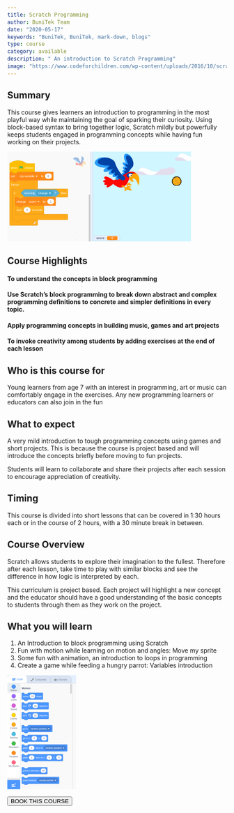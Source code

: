 ```yaml
---
title: Scratch Programming
author: BuniTek Team
date: "2020-05-17"
keywords: "BuniTek, BuniTek, mark-down, blogs"
type: course
category: available
description: " An introduction to Scratch Programming"
image: "https://www.codeforchildren.com/wp-content/uploads/2016/10/scratch_logo.jpg"
---
```


<div class ="markdown__content">
<h2 class='markdown__section'> <span class="test">Summary</span> </h2>
  <p class="markdown_paragraph ">
    This course gives learners an introduction to programming in the most playful way while maintaining the goal of sparking their curiosity. Using block-based syntax to bring together logic, Scratch mildly but powerfully keeps students engaged in programming concepts while having fun working on their projects. 
  </p>

  <img class="markdown__image" src="../../assets/images/courses/scratch-2.png" />

<h2 class='markdown__section'> Course Highlights </h2>

  <h4 class="markdown__sub-section"><span>To understand the concepts in block programming </span></h4>



  <h4 class="markdown__sub-section"> <span>Use Scratch’s block programming to break down abstract and complex programming definitions to concrete and simpler definitions in every topic. </span> </h4>



  <h4 class="markdown__sub-section"> <span>Apply programming concepts in building music, games and art projects</span> </h4>

  <h4 class="markdown__sub-section"> <span>To invoke creativity among students by adding exercises at the end of each lesson</span> </h4>




<h2 class='markdown__section'> Who is this course for  </h2>
  <p class="markdown_paragraph">
  Young learners from age 7 with an interest in programming, art or music can comfortably engage in the exercises. Any new programming learners or educators can also join in the fun
  </p>

<h2 class='markdown__section'> What to expect   </h2>
  <p class="markdown_paragraph">
  A very mild introduction to tough programming concepts using games and short projects. This is because the course is project based and will introduce the concepts briefly before moving to fun projects. 

  Students will learn to collaborate and share their projects after each session to encourage appreciation of creativity. 
  </p>

<h2 class='markdown__section'> Timing</h2>
  <p class="markdown_paragraph">
  This course is divided into short lessons that can be covered in 1:30 hours each or in the course of 2 hours, with a 30 minute break in between. 
  </p>



<h2 class='markdown__section'> Course Overview </h2>
  <p class="markdown_paragraph">
  Scratch allows students to explore their imagination to the fullest. Therefore after each lesson, take time to play with similar blocks and see the difference in how logic is interpreted by each.
  </p>
  <p>
  This curriculum is project based. Each project will highlight a new concept and the educator should have a good understanding of the basic concepts to students through them as they work on the project. 
  </p>



<h2 class='markdown__section'>  What you will learn </h2>
  <ol>
    <li>An Introduction to block programming using Scratch</li>
    <li>Fun with motion while learning on motion and angles: Move my sprite </li>
    <li>Some fun with animation, an introduction to loops in programming</li>
    <li>Create a game while feeding a hungry parrot: Variables introduction </li>
  </ol>

<img class="markdown__image" src="../../assets/images/courses/scratch-1.png" />


<a href="course/enRoll"><button class="markdown__button is-primary has-bg-primary">BOOK THIS COURSE <div class="markdown__button__overlay"></div></button> </a>


</div>
